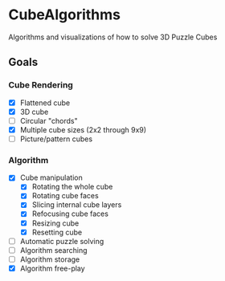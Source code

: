 # CubeAlgorithms

Algorithms and visualizations of how to solve 3D Puzzle Cubes

## Goals

### Cube Rendering

- [x] Flattened cube
- [x] 3D cube
- [ ] Circular "chords"
- [x] Multiple cube sizes (2x2 through 9x9)
- [ ] Picture/pattern cubes

### Algorithm

- [x] Cube manipulation
  - [x] Rotating the whole cube
  - [x] Rotating cube faces
  - [x] Slicing internal cube layers
  - [x] Refocusing cube faces
  - [x] Resizing cube
  - [x] Resetting cube
- [ ] Automatic puzzle solving
- [ ] Algorithm searching
- [ ] Algorithm storage
- [x] Algorithm free-play
